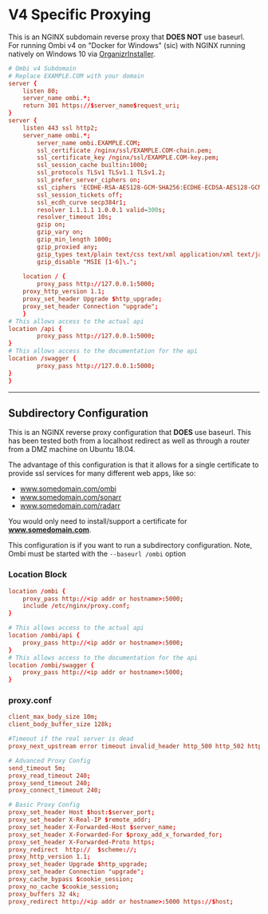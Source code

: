 # V4 Specific Proxying

This is an NGINX subdomain reverse proxy that **DOES NOT** use baseurl.  
For running Ombi v4 on "Docker for Windows" (sic) with NGINX running natively on Windows 10 via [OrganizrInstaller](https://github.com/elmerfdz/OrganizrInstaller).

```conf
# Ombi v4 Subdomain
# Replace EXAMPLE.COM with your domain
server {
    listen 80;
    server_name ombi.*;
    return 301 https://$server_name$request_uri;
}
server {
    listen 443 ssl http2;
    server_name ombi.*;
        server_name ombi.EXAMPLE.COM;
        ssl_certificate /nginx/ssl/EXAMPLE.COM-chain.pem;
        ssl_certificate_key /nginx/ssl/EXAMPLE.COM-key.pem;
        ssl_session_cache builtin:1000;
        ssl_protocols TLSv1 TLSv1.1 TLSv1.2;
        ssl_prefer_server_ciphers on;
        ssl_ciphers 'ECDHE-RSA-AES128-GCM-SHA256:ECDHE-ECDSA-AES128-GCM-SHA256:ECDHE-RSA-AES256-GCM-SHA384:ECDHE-ECDSA-AES256-GCM-SHA384:DHE-RSA-AES128-GCM-SHA256:DHE-DSS-AES128-GCM-SHA256:kEDH+AESGCM:ECDHE-RSA-AES128-SHA256:ECDHE-ECDSA-AES128-SHA256:ECDHE-RSA-AES128-SHA:ECDHE-ECDSA-AES128-SHA:ECDHE-RSA-AES256-SHA384:ECDHE-ECDSA-AES256-SHA384:ECDHE-RSA-AES256-SHA:ECDHE-ECDSA-AES256-SHA:DHE-RSA-AES128-SHA256:DHE-RSA-AES128-SHA:DHE-DSS-AES128-SHA256:DHE-RSA-AES256-SHA256:DHE-DSS-AES256-SHA:DHE-RSA-AES256-SHA:ECDHE-RSA-DES-CBC3-SHA:ECDHE-ECDSA-DES-CBC3-SHA:AES128-GCM-SHA256:AES256-GCM-SHA384:AES128-SHA256:AES256-SHA256:AES128-SHA:AES256-SHA:AES:CAMELLIA:DES-CBC3-SHA:!aNULL:!eNULL:!EXPORT:!DES:!RC4:!MD5:!PSK:!aECDH:!EDH-DSS-DES-CBC3-SHA:!EDH-RSA-DES-CBC3-SHA:!KRB5-DES-CBC3-SHA';
        ssl_session_tickets off;
        ssl_ecdh_curve secp384r1;
        resolver 1.1.1.1 1.0.0.1 valid=300s;
        resolver_timeout 10s;
        gzip on;
        gzip_vary on;
        gzip_min_length 1000;
        gzip_proxied any;
        gzip_types text/plain text/css text/xml application/xml text/javascript application/x-javascript image/svg+xml;
        gzip_disable "MSIE [1-6]\.";
    
    location / {
        proxy_pass http://127.0.0.1:5000;
    proxy_http_version 1.1;
    proxy_set_header Upgrade $http_upgrade;
    proxy_set_header Connection "upgrade";
    }
# This allows access to the actual api
location /api {
        proxy_pass http://127.0.0.1:5000;
}
# This allows access to the documentation for the api
location /swagger {
        proxy_pass http://127.0.0.1:5000;
}
}
```

***

## Subdirectory Configuration

This is an NGINX reverse proxy configuration that **DOES** use baseurl. This has been tested both from a localhost redirect as well as through a router from a DMZ machine on Ubuntu 18.04.

The advantage of this configuration is that it allows for a single certificate to provide ssl services for many different web apps, like so:

* www.somedomain.com/ombi
* www.somedomain.com/sonarr
* www.somedomain.com/radarr

You would only need to install/support a certificate for **www.somedomain.com**.

This configuration is if you want to run a subdirectory configuration. Note, Ombi must be started with the `--baseurl /ombi` option

### Location Block

```conf
location /ombi {
    proxy_pass http://<ip addr or hostname>:5000;
    include /etc/nginx/proxy.conf;
}

# This allows access to the actual api
location /ombi/api {
    proxy_pass http://<ip addr or hostname>:5000;
}
# This allows access to the documentation for the api
location /ombi/swagger {
    proxy_pass http://<ip addr or hostname>:5000;
}
```

### proxy.conf

```conf
client_max_body_size 10m;
client_body_buffer_size 128k;

#Timeout if the real server is dead
proxy_next_upstream error timeout invalid_header http_500 http_502 http_503;

# Advanced Proxy Config
send_timeout 5m;
proxy_read_timeout 240;
proxy_send_timeout 240;
proxy_connect_timeout 240;

# Basic Proxy Config
proxy_set_header Host $host:$server_port;
proxy_set_header X-Real-IP $remote_addr;
proxy_set_header X-Forwarded-Host $server_name;
proxy_set_header X-Forwarded-For $proxy_add_x_forwarded_for;
proxy_set_header X-Forwarded-Proto https;
proxy_redirect  http://  $scheme://;
proxy_http_version 1.1;
proxy_set_header Upgrade $http_upgrade;
proxy_set_header Connection "upgrade";
proxy_cache_bypass $cookie_session;
proxy_no_cache $cookie_session;
proxy_buffers 32 4k;
proxy_redirect http://<ip addr or hostname>:5000 https://$host;
```
